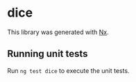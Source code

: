 # dice

This library was generated with [Nx](https://nx.dev).

## Running unit tests

Run `ng test dice` to execute the unit tests.
